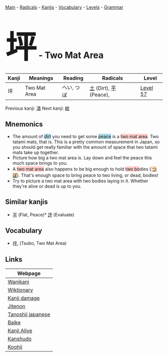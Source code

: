 <style> bigfont {font-size: 100px}</style>
[Main](../index.md) -
[Radicals](../radicals.md) -
[Kanjis](../kanjis.md) -
[Vocabulary](../vocabulary.md) -
[Levels](../levels.md) -
[Grammar](../grammar.md)
# <bigfont> 坪</bigfont> - Two Mat Area 

| Kanji | Meanings | Reading | Radicals | Level |
| --- | --- | --- | --- | --- |
| 坪 | Two Mat Area | へい, つぼ | [土](../radicals/土.md) (Dirt), [平](../radicals/平.md) (Peace),  | [Level 57](../levels/wk_level57.md) |

Previous kanji: [漬](漬.md) Next kanji: [紺](紺.md) 

## Mnemonics
 * The amount of <span style="background-color:#ADD8E6"> dirt</span> you need to get some <span style="background-color:#ADD8E6"> peace</span> is a <span style="background-color:#ffcccb"> two mat area</span>. Two tatami mats, that is. This is a pretty common measurement in Japan, so you should get really familiar with the amount of space that two tatami mats take up together.
* Picture how big a two mat area is. Lay down and feel the peace this much space brings to you.
* A <span style="background-color:#ffcccb"> two mat area</span> also happens to be big enough to hold <span style="background-color:#ffcccb"> two bo</span>dies (<span style="background-color:#fed8b1"> [つぼ](https://jisho.org/search/つぼ)</span>). That's enough space to bring peace to two living, or dead, bodies!
* Try to picture a two mat area with two bodies laying in it. Whether they're alive or dead is up to you.


## Similar kanjis
 * [平](平.md) (Flat, Peace)* [評](評.md) (Evaluate)


## Vocabulary
 * [坪](../vocabulary/坪.md), (Tsubo, Two Mat Area)



## Links 

| Webpage |
| --- |
| [Wanikani          ](https://www.wanikani.com/kanji/坪) |
| [Wiktionary        ](https://en.wiktionary.org/wiki/坪) |
| [Kanji damage      ](http://www.kanjidamage.com/kanji/search?utf8=✓&q=坪) |
| [Jitenon           ](https://jitenon.com/kanji/坪) |
| [Tanoshii japanese ](https://www.tanoshiijapanese.com/dictionary/kanji.cfm?k=坪) |
| [Baike             ](https://baike.baidu.com/item/坪) |
| [Kanji Alive       ](https://app.kanjialive.com/坪) |
| [Kanshudo          ](https://www.kanshudo.com/searchmn?q=坪) |
| [Koohii            ](https://kanji.koohii.com/study/kanji/坪) |
